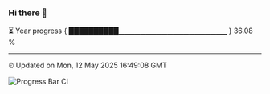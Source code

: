 ### Hi there 👋

⏳ Year progress { ██████████▁▁▁▁▁▁▁▁▁▁▁▁▁▁▁▁▁▁▁▁ } 36.08 %

---

⏰ Updated on Mon, 12 May 2025 16:49:08 GMT

![Progress Bar CI](https://github.com/IshwaranRudhara/GIT-ACTION/workflows/Progress%20Bar%20CI/badge.svg)
